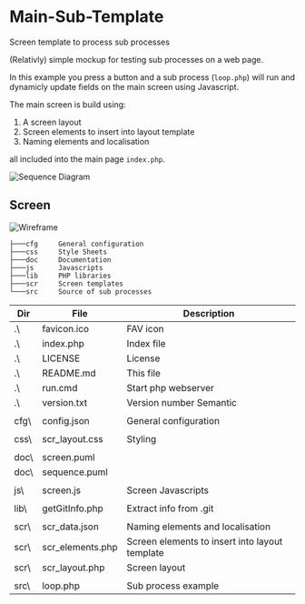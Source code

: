 # Main-Sub-Template
Screen template to process sub processes

(Relativly) simple mockup for testing sub processes on a web page.

In this example you press a button and a sub process (`loop.php`) will run and dynamicly update fields on the main screen using Javascript.

The main screen is build using:
1. A screen layout
2. Screen elements to insert into layout template
3. Naming elements and localisation

all included into the main page `index.php`.

![Sequence Diagram](http://www.plantuml.com/plantuml/proxy?src=https://raw.githubusercontent.com/Clicketyclick/Main-Sub-Template/master/doc/sequence.puml)

## Screen

![Wireframe](http://www.plantuml.com/plantuml/proxy?src=https://raw.githubusercontent.com/Clicketyclick/Main-Sub-Template/master/doc/screen.puml)


```console
├───cfg		General configuration
├───css		Style Sheets
├───doc		Documentation
├───js		Javascripts
├───lib		PHP libraries
├───scr		Screen templates
└───src		Source of sub processes
```

Dir| File | Description
---|---|---
.\		|favicon.ico		|FAV icon
.\		|index.php			|Index file
.\		|LICENSE			|License
.\		|README.md			|This file
.\		|run.cmd			|Start php webserver
.\		|version.txt		|Version number Semantic
||
cfg\	|config.json		|General configuration
||
css\	|scr_layout.css		|Styling
||
doc\	|screen.puml		|
doc\	|sequence.puml		|
||
js\		|screen.js			|Screen Javascripts
||
lib\	|getGitInfo.php		|Extract info from .git
||
scr\	|scr_data.json		|Naming elements and localisation
scr\	|scr_elements.php	|Screen elements to insert into layout template
scr\	|scr_layout.php		|Screen layout
||
src\	|loop.php			| Sub process example

